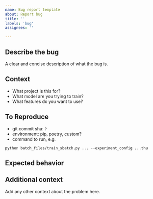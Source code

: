 ```yaml
---
name: Bug report template
about: Report bug
title: ''
labels: 'bug'
assignees: ''

---
```



## Describe the bug

A clear and concise description of what the bug is.

## Context

- What project is this for?
- What model are you trying to train?
- What features do you want to use?


## To Reproduce

- git commit sha: `?`
- environment: pip, poetry, custom?
- command to run, e.g.

```
python batch_files/train_sbatch.py ... --experiment_config ...thu
```

## Expected behavior


## Additional context

Add any other context about the problem here.

